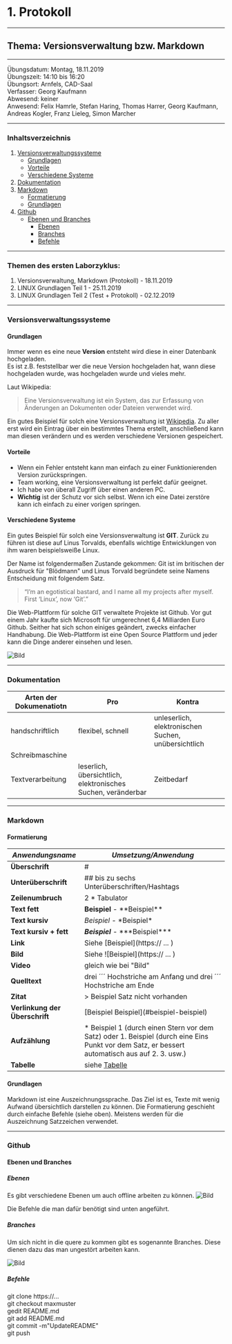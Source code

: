 # 1. Protokoll

-------------------------------------------------

## Thema: Versionsverwaltung bzw. Markdown

-------------------------------------------------

Übungsdatum:   Montag, 18.11.2019     
Übungszeit:    14:10 bis 16:20      
Übungsort:     Arnfels, CAD-Saal    
Verfasser:     Georg Kaufmann    
Abwesend:      keiner      
Anwesend:      Felix Hamrle, Stefan Haring, Thomas Harrer, Georg Kaufmann, Andreas Kogler, Franz Lieleg, Simon Marcher

-------------------------------------------------

### Inhaltsverzeichnis
1) [Versionsverwaltungssysteme](#versionsverwaltungssysteme) 
    * [Grundlagen](#grundlagen) 
    * [Vorteile](#vorteile) 
    * [Verschiedene Systeme](#verschiedene-systeme)
1) [Dokumentation](#dokumentation) 
1) [Markdown](#markdown)
    * [Formatierung](#formatierung)
    * [Grundlagen](#grundlagen)
1) [Github](#github)
    * [Ebenen und Branches](#ebenen-und-branches)
      * [Ebenen](#ebenen)
      * [Branches](#branches)
      * [Befehle](#befehle)
  
-------------------------------------------------

### Themen des ersten Laborzyklus:
1. Versionsverwaltung, Markdown (Protokoll) - 18.11.2019
1. LINUX Grundlagen Teil 1 - 25.11.2019
1. LINUX Grundlagen Teil 2 (Test + Protokoll) - 02.12.2019

-------------------------------------------------

### Versionsverwaltungssysteme
#### Grundlagen
Immer wenn es eine neue **Version** entsteht wird diese in einer Datenbank hochgeladen.   
Es ist z.B. feststellbar wer die neue Version hochgeladen hat, wann diese hochgeladen wurde, was hochgeladen wurde und vieles mehr. 

Laut Wikipedia:
> Eine Versionsverwaltung ist ein System, das zur Erfassung von Änderungen an Dokumenten oder Dateien verwendet wird.

Ein gutes Beispiel für solch eine Versionsverwaltung ist [Wikipedia](https://www.wikipedia.org/). 
Zu aller erst wird ein Eintrag über ein bestimmtes Thema erstellt, anschließend kann man diesen verändern und es werden verschiedene Versionen gespeichert.

#### Vorteile
* Wenn ein Fehler entsteht kann man einfach zu einer Funktionierenden Version zurückspringen.
* Team working, eine Versionsverwaltung ist perfekt dafür geeignet. 
* Ich habe von überall Zugriff über einen anderen PC.
* **Wichtig** ist der Schutz vor sich selbst. Wenn ich eine Datei zerstöre kann ich einfach zu einer vorigen springen.

#### Verschiedene Systeme
Ein gutes Beispiel für solch eine Versionsverwaltung ist **GIT**. Zurück zu führen ist diese auf Linus Torvalds, ebenfalls wichtige Entwicklungen von ihm waren beispielsweiße Linux.

Der Name ist folgendermaßen Zustande gekommen:
Git ist im britischen der Ausdruck für "Blödmann" und Linus Torvald begründete seine Namens Entscheidung mit folgendem Satz.
>“I’m an egotistical bastard, and I name all my projects after myself. First ‘Linux’, now ‘Git’.”

Die Web-Plattform für solche GIT verwaltete Projekte ist Github. Vor gut einem Jahr kaufte sich Microsoft für umgerechnet 6,4 Milliarden Euro Github. Seither hat sich schon einiges geändert, zwecks einfacher Handhabung. 
Die Web-Plattform ist eine Open Source Plattform und jeder kann die Dinge anderer einsehen und lesen.  

![Bild](https://de.wikipedia.org/wiki/Git#/media/Datei:SVNvsGITServer_2.png)

-------------------------------------------------

### Dokumentation
Arten der Dokumenatiotn | Pro                                                          | Kontra
----------------------- | ---                                                          | ------
handschriftlich         | flexibel, schnell                                            | unleserlich, elektronischen Suchen, unübersichtlich
Schreibmaschine         |                                                              |
Textverarbeitung        | leserlich, übersichtlich, elektronisches Suchen, veränderbar | Zeitbedarf

-------------------------------------------------

### Markdown
#### Formatierung
***Anwendungsname***       | ***Umsetzung/Anwendung***
--------------             | -------------------
**Überschrift**            | #
**Unterüberschrift**       | ## bis zu sechs Unterüberschriften/Hashtags
**Zeilenumbruch**          | 2 * Tabulator
**Text fett**              | **Beispiel** - \*\*Beispiel** 
**Text kursiv**            | *Beispiel* - \*Beispiel*
**Text kursiv + fett**     | ***Beispiel*** - \*\*\*Beispiel***
**Link**                   | Siehe \[Beispiel](https:// ... )
**Bild**                   | Siehe \![Beispiel](https:// ... )
**Video**                  | gleich wie bei "Bild"
**Quelltext**              | drei ´´´ Hochstriche am Anfang und drei ´´´ Hochstriche am Ende
**Zitat**                  | > Beispiel Satz nicht vorhanden
**Verlinkung der Überschrift** | \[Beispiel Beispiel](#beispiel-beispiel)
**Aufzählung**             | * Beispiel 1 (durch einen Stern vor dem Satz) oder 1. Beispiel (durch eine Eins Punkt vor dem Satz, er bessert automatisch aus auf 2. 3. usw.)
**Tabelle**                | siehe [Tabelle](https://thoughtbot.com/blog/align-github-flavored-markdown-tables-in-vim)

#### Grundlagen
Markdown ist eine Auszeichnungssprache. Das Ziel ist es, Texte mit wenig Aufwand übersichtlich darstellen zu können. Die Formatierung geschieht durch einfache Befehle (siehe oben).
Meistens werden für die Auszeichnung Satzzeichen verwendet.  

-------------------------------------------------

### Github
#### Ebenen und Branches
##### Ebenen
Es gibt verschiedene Ebenen um auch offline arbeiten zu können.
![Bild](https://camo.githubusercontent.com/5a4967992d07a6f0f97422e6de4296edcbbe6050/68747470733a2f2f72656164736168696c2e66696c65732e776f726470726573732e636f6d2f323031362f30392f6769745f63686561745f73686565742e706e673f773d36333667)

Die Befehle die man dafür benötigt sind unten angeführt.

##### Branches
Um sich nicht in die quere zu kommen gibt es sogenannte Branches. Diese dienen dazu das man ungestört arbeiten kann.

![Bild](https://camo.githubusercontent.com/fe7346b2099985eecb0aa828d84a84432187fbec/68747470733a2f2f6172636377696b692e7577796f2e6564752f696d616765732f312f31392f4769744875625f466c6f775f73746570732e706e67)

##### Befehle
git clone https://...      
git checkout maxmuster     
gedit README.md      
git add README.md    
git commit -m"UpdateREADME"      
git push    
